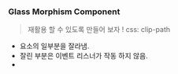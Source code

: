 ### Glass Morphism Component
> 재활용 할 수 있도록 만들어 보자 !
> css: clip-path
  - 요소의 일부분을 잘라냄.
  - 잘린 부분은 이벤트 리스너가 작동 하지 않음.
  - [자동완성]:(https://bennettfeely.com/clippy/)
